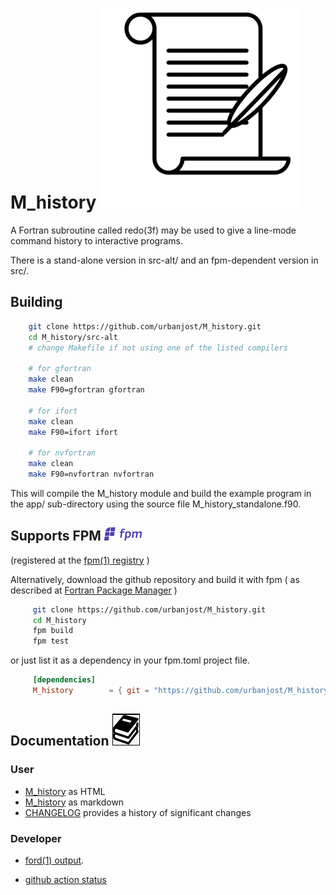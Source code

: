 # M_history ![M_history](docs/images/M_history.gif)

A Fortran subroutine called redo(3f) may be used to give a line-mode
command history to interactive programs.

There is a stand-alone version in src-alt/ and an fpm-dependent version
in src/.

## Building

```bash
    git clone https://github.com/urbanjost/M_history.git
    cd M_history/src-alt
    # change Makefile if not using one of the listed compilers
     
    # for gfortran
    make clean
    make F90=gfortran gfortran
     
    # for ifort
    make clean
    make F90=ifort ifort

    # for nvfortran
    make clean
    make F90=nvfortran nvfortran
```

This will compile the M_history module and build the example program 
in the app/ sub-directory using the source file M_history_standalone.f90.

## Supports FPM ![fpm](docs/images/fpm_logo.gif)
(registered at the [fpm(1) registry](https://github.com/fortran-lang/fpm-registry) )

Alternatively, download the github repository and build it with 
fpm ( as described at [Fortran Package Manager](https://github.com/fortran-lang/fpm) )

```bash
     git clone https://github.com/urbanjost/M_history.git
     cd M_history
     fpm build
     fpm test
```

or just list it as a dependency in your fpm.toml project file.

```toml
     [dependencies]
     M_history        = { git = "https://github.com/urbanjost/M_history.git" }
```

## Documentation   ![docs](docs/images/docs.gif)

### User  
  + [M_history](https://urbanjost.github.io/M_history/M_history.html) as HTML
  + [M_history](md/redo.3.md) as markdown
  + [CHANGELOG](docs/CHANGELOG.md) provides a history of significant changes

### Developer
  + [ford(1) output](https://urbanjost.github.io/M_history/fpm-ford/index.html).
<!--
  + [doxygen(1) output](https://urbanjost.github.io/M_history/doxygen_out/html/index.html).
-->
  + [github action status](docs/STATUS.md) 
